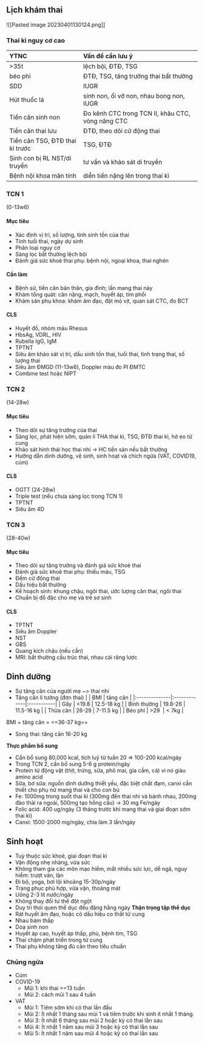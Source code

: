 ## Lịch khám thai
![[Pasted image 20230401130124.png]]
### Thai kì nguy cơ cao
| YTNC                               | Vấn đề cần lưu ý                               |
|:-----------------------------------|:---------------------------------------------------|
| &gt;35t                            | lệch bội, ĐTĐ, TSG                               |
| béo phì                          | ĐTĐ, TSG, tăng trưởng thai bất thường           |
| SDD                                | IUGR                                               |
| Hút thuốc lá                    | sinh non, ối vỡ non, nhau bong non, IUGR         |
| Tiền căn sinh non                 | Đo kênh CTC trong TCN II, khâu CTC, vòng nâng CTC |
| Tiền căn thai lưu                 | ĐTĐ, theo dõi cử động thai                      |
| Tiền căn TSG, ĐTĐ thai kì trước | TSG, ĐTĐ                                           |
| Sinh con bị RL NST/di truyền     | tư vấn và khảo sát di truyền                  |
| Bệnh nội khoa mãn tính         | diễn tiến nặng lên trong thai kì               |  


### TCN 1
(0-13w6)
#### Mục tiêu
- Xác định vị trí, số lượng, tính sinh tồn của thai
- Tính tuổi thai, ngày dự sinh
- Phân loại nguy cơ
- Sàng lọc bất thường lệch bội
- Đánh giá sức khoẻ thai phụ: bệnh nội, ngoại khoa, thai nghén
#### Cần làm
- Bệnh sử, tiền căn bản thân, gia đình; lần mang thai này
- Khám tổng quát: cân nặng, mạch, huyết áp, tim phổi
- Khám sản phụ khoa: khám âm đạo, đặt mỏ vịt, quan sát CTC, đo BCT
#### CLS
- Huyết đồ, nhóm máu Rhesus
- HbsAg, VDRL, HIV
- Rubella IgG, IgM
- TPTNT
- Siêu âm khảo sát vị trí, dấu sinh tồn thai, tuổi thai, tình trạng thai, số lượng thai
- Siêu âm ĐMGD (11-13w6), Doppler màu đo PI ĐMTC
- Combine test hoặc NIPT
### TCN 2
(14-28w)
#### Mục tiêu
- Theo dõi sự tăng trưởng của thai
- Sàng lọc, phát hiện sớm, quản lí THA thai kì, TSG, ĐTĐ thai kì, hở eo tử cung
- Khảo sát hình thái học thai nhi -> HC tiền sản nếu bất thường
- Hướng dẫn dinh dưỡng, vệ sinh, sinh hoạt và chích ngừa (VAT, COVID19, cúm)
#### CLS
- OGTT (24-28w)
- Triple test (nếu chưa sàng lọc trong TCN 1)
- TPTNT
- Siêu âm 4D
### TCN 3
(28-40w)
#### Mục tiêu
- Theo dõi sự tăng trưởng và đánh giá sức khoẻ thai
- Đánh giá sức khoẻ thai phụ: thiếu máu, TSG
- Đếm cử động thai
- Dấu hiệu bất thường
- Kế hoạch sinh: khung chậu, ngôi thai, ước lượng cân thai, ngôi thai
- Chuẩn bị đồ đặc cho mẹ và trẻ sơ sinh
#### CLS
- TPTNT
- Siêu âm Doppler
- NST
- GBS
- Quang kích chậu (nếu cần)
- MRI: bất thường cấu trúc thai, nhau cài răng lược

## Dinh dưỡng
- Sự tăng cân của người mẹ ~> thai nhi
- Tăng cân lí tưởng (đơn thai)
|               | BMI          | tăng cân   |
|:--------------|:-------------|:-----------|
| Gầy          | &lt;19.8     | 12.5-18 kg |
| Bình thường |      19.8-26 | 11.5-16 kg |
| Thừa cân     |        26-29 |  7-11.5 kg |
| Béo phì     | &gt;29&nbsp; | &lt; 7kg   |  

BMI + tăng cân = ==36-37 kg==

- Song thai: tăng cân 16-20 kg

**Thực phẩm bổ sung**
- Cần bổ sung 80.000 kcal, tích luỹ từ tuần 20 => 100-200 kcal/ngày
- Trong TCN 2, cần bổ sung 5-6 g protein/ngày
- Protein từ động vật (thịt, trứng, sữa, phô mai, gia cầm, cá) vì nó giàu amino acid
- Sữa, bơ sữa: nguồn dinh dưỡng thiết yếu, đặc biệt chất đạm, canxi cần thiết cho phụ nữ mang thai và cho con bú
- Fe: 1000mg trong suốt thai kì (300mg đến thai nhi và bánh nhau, 200mg đào thải ra ngoài, 500mg tạo hồng cầu) -> 30 mg Fe/ngày
- Folic acid: 400 ug/ngày (3 tháng trước khi mang thai và giai đoạn sớm thai kì)
- Canxi: 1500-2000 mg/ngày, chia làm 3 lần/ngày

## Sinh hoạt
- Tuỳ thuộc sức khoẻ, giai đoạn thai kì
- Vận động nhẹ nhàng, vừa sức
- Không tham gia các môn mạo hiểm, mất nhiều sức lực, dễ ngã, nguy hiểm: trượt ván, lặn
- Đi bộ, yoga, bơi lội khoảng 15-30p/ngày
- Trang phục phù hợp, vừa vặn, thoáng mát
- Uống 2-3 lít nước/ngày
- Không thay đổi tư thế đột ngột
- Duy trì thói quen thể dục đều đặng hằng ngày
**Thận trọng tập thể dục**
- Rát huyết âm đạo, hoặc có dấu hiệu co thắt tử cung
- Nhau bám thấp
- Doạ sinh non
- Huyết áp cao, huyết áp thấp, phù, bệnh tim, TSG
- Thai chậm phát triển trong tử cung
- Thai phụ không tăng đủ cân theo tiêu chuẩn

### Chủng ngừa
- Cúm
- COVID-19
	- Mũi 1: khi thai >=13 tuần
	- Mũi 2: cách mũi 1 sau 4 tuần
- VAT
	- Mũi 1: Tiêm sớm khi có thai lần đầu
	- Mũi 2: Ít nhất 1 tháng sau mũi 1 và tiêm trước khi sinh ít nhất 1 tháng.
	- Mũi 3: Ít nhất 6 tháng sau mũi 2 hoặc kỳ có thai lằn sau
	- Mũi 4: Ít nhất 1 năm sau mũi 3 hoặc kỳ có thai lằn sau
	- Mũi 5: Ít nhất 1 năm sau mũi 4 hoặc kỳ có thai lần sau